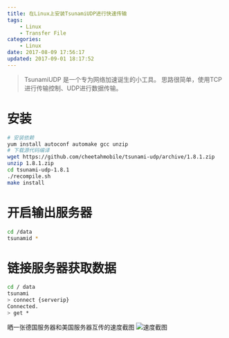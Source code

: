 ```yaml
---
title: 在Linux上安装TsunamiUDP进行快速传输
tags: 
    - Linux
    - Transfer File
categories:
    - Linux
date: 2017-08-09 17:56:17
updated: 2017-09-01 18:17:52
---
```

> TsunamiUDP 是一个专为网络加速诞生的小工具。 
思路很简单，使用TCP进行传输控制、UDP进行数据传输。


<!--more-->

# 安装
```bash
# 安装依赖
yum install autoconf automake gcc unzip
# 下载源代码编译
wget https://github.com/cheetahmobile/tsunami-udp/archive/1.8.1.zip
unzip 1.8.1.zip
cd tsunami-udp-1.8.1
./recompile.sh
make install
```
# 开启输出服务器
```bash
cd /data
tsunamid *
```

# 链接服务器获取数据
```bash
cd / data
tsunami
> connect {serverip}
Connected.
> get *
```
晒一张德国服务器和美国服务器互传的速度截图
![速度截图][1]


  [1]: https://publish.indexyz.me/images/2016/05/2418556794.png
